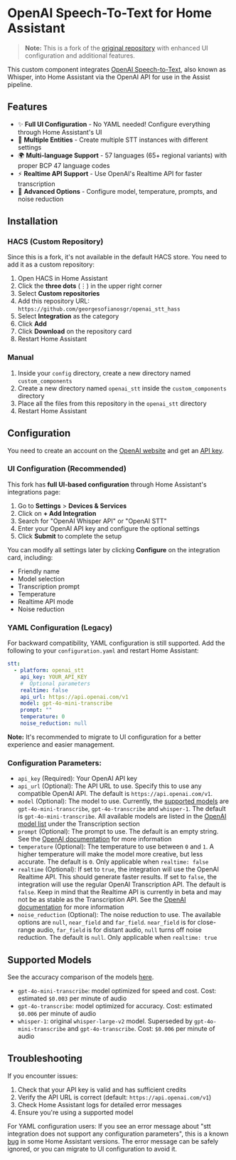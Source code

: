 # OpenAI Speech-To-Text for Home Assistant

> **Note:** This is a fork of the [original repository](https://github.com/einToast/openai_stt_ha) with enhanced UI configuration and additional features.

This custom component integrates [OpenAI Speech-to-Text](https://platform.openai.com/docs/guides/speech-to-text), also known as Whisper, into Home Assistant via the OpenAI API for use in the Assist pipeline.

## Features
- ✨ **Full UI Configuration** - No YAML needed! Configure everything through Home Assistant's UI
- 🎯 **Multiple Entities** - Create multiple STT instances with different settings
- 🌍 **Multi-language Support** - 57 languages (65+ regional variants) with proper BCP 47 language codes
- ⚡ **Realtime API Support** - Use OpenAI's Realtime API for faster transcription
- 🔧 **Advanced Options** - Configure model, temperature, prompts, and noise reduction

## Installation

### HACS (Custom Repository)

Since this is a fork, it's not available in the default HACS store. You need to add it as a custom repository:

1. Open HACS in Home Assistant
2. Click the **three dots** (⋮) in the upper right corner
3. Select **Custom repositories**
4. Add this repository URL: `https://github.com/georgesofianosgr/openai_stt_hass`
5. Select **Integration** as the category
6. Click **Add**
7. Click **Download** on the repository card
8. Restart Home Assistant

### Manual

1. Inside your `config` directory, create a new directory named `custom_components`
2. Create a new directory named `openai_stt` inside the `custom_components` directory
3. Place all the files from this repository in the `openai_stt` directory
4. Restart Home Assistant

## Configuration

You need to create an account on the [OpenAI website](https://platform.openai.com/signup) and get an [API key](https://platform.openai.com/api-keys).

### UI Configuration (Recommended)

This fork has **full UI-based configuration** through Home Assistant's integrations page:

1. Go to **Settings** > **Devices & Services**
2. Click on **+ Add Integration**
3. Search for "OpenAI Whisper API" or "OpenAI STT"
4. Enter your OpenAI API key and configure the optional settings
5. Click **Submit** to complete the setup

You can modify all settings later by clicking **Configure** on the integration card, including:

- Friendly name
- Model selection
- Transcription prompt
- Temperature
- Realtime API mode
- Noise reduction

### YAML Configuration (Legacy)

For backward compatibility, YAML configuration is still supported. Add the following to your `configuration.yaml` and restart Home Assistant:

```yaml
stt:
  - platform: openai_stt
    api_key: YOUR_API_KEY
    #  Optional parameters
    realtime: false
    api_url: https://api.openai.com/v1
    model: gpt-4o-mini-transcribe
    prompt: ""
    temperature: 0
    noise_reduction: null
```

**Note:** It's recommended to migrate to UI configuration for a better experience and easier management.

### Configuration Parameters:

- `api_key` (Required): Your OpenAI API key
- `api_url` (Optional): The API URL to use. Specify this to use any compatible OpenAI API. The default is `https://api.openai.com/v1`.
- `model` (Optional): The model to use. Currently, the [supported models](#supported-models) are `gpt-4o-mini-transcribe`, `gpt-4o-transcribe` and `whisper-1`. The default is `gpt-4o-mini-transcribe`. All available models are listed in the [OpenAI model list](https://platform.openai.com/docs/models) under the Transcription section
- `prompt` (Optional): The prompt to use. The default is an empty string. See the [OpenAI documentation](https://platform.openai.com/docs/guides/speech-to-text#prompting) for more information
- `temperature` (Optional): The temperature to use between `0` and `1`. A higher temperature will make the model more creative, but less accurate. The default is `0`. Only applicable when `realtime: false`
- `realtime` (Optional): If set to `true`, the integration will use the OpenAI Realtime API. This should generate faster results. If set to `false`, the integration will use the regular OpenAI Transcription API. The default is `false`. Keep in mind that the Realtime API is currently in beta and may not be as stable as the Transcription API. See the [OpenAI documentation](https://platform.openai.com/docs/guides/realtime-transcription) for more information
- `noise_reduction` (Optional): The noise reduction to use. The available options are `null`, `near_field` and `far_field`. `near_field` is for close-range audio, `far_field` is for distant audio, `null` turns off noise reduction. The default is `null`. Only applicable when `realtime: true`

## Supported Models

See the accuracy comparison of the models [here](https://openai.com/index/introducing-our-next-generation-audio-models/).

- `gpt-4o-mini-transcribe`: model optimized for speed and cost. Cost: estimated `$0.003` per minute of audio
- `gpt-4o-transcribe`: model optimized for accuracy. Cost: estimated `$0.006` per minute of audio
- `whisper-1`: original `whisper-large-v2` model. Superseded by `gpt-4o-mini-transcribe` and `gpt-4o-transcribe`. Cost: `$0.006` per minute of audio

## Troubleshooting

If you encounter issues:

1. Check that your API key is valid and has sufficient credits
2. Verify the API URL is correct (default: `https://api.openai.com/v1`)
3. Check Home Assistant logs for detailed error messages
4. Ensure you're using a supported model

For YAML configuration users: If you see an error message about "stt integration does not support any configuration parameters", this is a known [bug](https://github.com/home-assistant/core/issues/97161) in some Home Assistant versions. The error message can be safely ignored, or you can migrate to UI configuration to avoid it.
